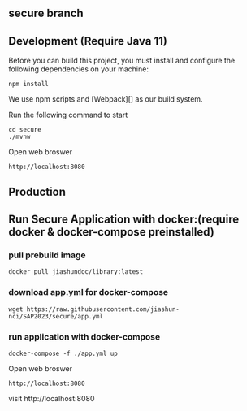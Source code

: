 ## secure branch


## Development (Require Java 11)

Before you can build this project, you must install and configure the following dependencies on your machine:

```
npm install
```

We use npm scripts and [Webpack][] as our build system.

Run the following command to start

```
cd secure
./mvnw
```
Open web broswer
```
http://localhost:8080
```

## Production
## Run Secure Application with docker:(require docker & docker-compose preinstalled)
### pull prebuild image
```
docker pull jiashundoc/library:latest
```   

### download app.yml for docker-compose
```
wget https://raw.githubusercontent.com/jiashun-nci/SAP2023/secure/app.yml
```
### run application with docker-compose
```
docker-compose -f ./app.yml up
```
Open web broswer
```
http://localhost:8080
```

visit http://localhost:8080

